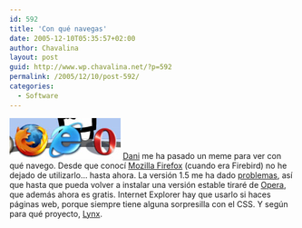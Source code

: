 ```yaml
---
id: 592
title: 'Con qué navegas'
date: 2005-12-10T05:35:57+02:00
author: Chavalina
layout: post
guid: http://www.wp.chavalina.net/?p=592
permalink: /2005/12/10/post-592/
categories:
  - Software
---
```

<img class="imgizqda" src="/imagenes/fotos/con-que-navego.jpg" alt="Mozilla Firefox, Internet Explorer, Opera" /> <a href="http://www.torresburriel.com/weblog/2005/12/09/meme-con-que-navegas" target="_blank">Dani</a> me ha pasado un meme para ver con qué navego. Desde que conocí <a href="http://www.mozilla.com/firefox/" target="_blank">Mozilla Firefox</a> (cuando era Firebird) no he dejado de utilizarlo… hasta ahora. La versión 1.5 me ha dado <a href="http://www.chavalina.net/comentar.php?idpost=585" target="_blank">problemas</a>, así que hasta que pueda volver a instalar una versión estable tiraré de <a href="http://opera.com/" target="_blank">Opera</a>, que además ahora es gratis. Internet Explorer hay que usarlo si haces páginas web, porque siempre tiene alguna sorpresilla con el CSS. Y seg&uacute;n para qué proyecto, <a href="http://lynx.browser.org/" target="_blank">Lynx</a>.